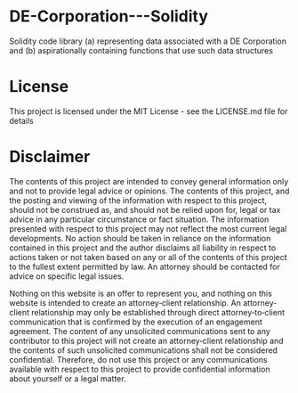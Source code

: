 # DE-Corporation---Solidity
Solidity code library (a) representing data associated with a DE Corporation and (b) aspirationally containing functions that use such data structures

# License
This project is licensed under the MIT License - see the LICENSE.md file for details

# Disclaimer
The contents of this project are intended to convey general information only and not to provide legal advice or opinions. The contents of this project, and the posting and viewing of the information with respect to this project, should not be construed as, and should not be relied upon for, legal or tax advice in any particular circumstance or fact situation.  The information presented with respect to this project may not reflect the most current legal developments.  No action should be taken in reliance on the information contained in this project and the author disclaims all liability in respect to actions taken or not taken based on any or all of the contents of this project to the fullest extent permitted by law.  An attorney should be contacted for advice on specific legal issues.

Nothing on this website is an offer to represent you, and nothing on this website is intended to create an attorney‑client relationship. An attorney-client relationship may only be established through direct attorney‑to‑client communication that is confirmed by the execution of an engagement agreement.  The content of any unsolicited communications sent to any contributor to this project will not create an attorney‑client relationship and the contents of such unsolicited communications shall not be considered confidential.  Therefore, do not use this project or any communications available with respect to this project to provide confidential information about yourself or a legal matter.
